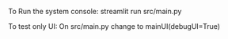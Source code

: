 

To Run the system
console: streamlit run src/main.py

To test only UI:
    On src/main.py change to mainUI(debugUI=True)